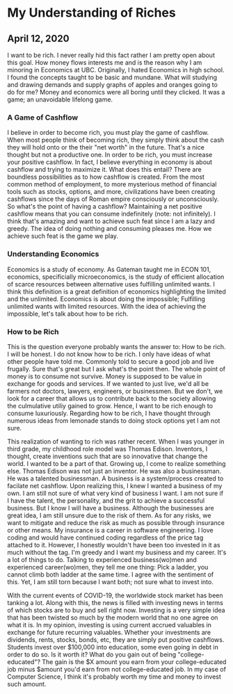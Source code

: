 # My Understanding of Riches

## April 12, 2020

I want to be rich. I never really hid this fact rather I am pretty open about this goal. How money flows interests me and is the reason why I am minoring in Economics at UBC. Originally, I hated Economics in high school. I found the concepts taught to be basic and mundane. What will studying and drawing demands and supply graphs of apples and oranges going to do for me? Money and economics were all boring until they clicked. It was a game; an unavoidable lifelong game.

### A Game of Cashflow

I believe in order to become rich, you must play the game of cashflow. When most people think of becoming rich, they simply think about the cash they will hold onto or the their "net worth" in the future. That's a nice thought but not a productive one. In order to be rich, you must increase your positive cashflow. In fact, I believe everything in economy is about cashflow and trying to maximize it. What does this entail? There are boundless possibilities as to how cashflow is created. From the most common method of employment, to more mysterious method of financial tools such as stocks, options, and more, civilizations have been creating cashflows since the days of Roman empire consciously or unconsciously. So what's the point of having a cashflow? Maintaining a net positive cashflow means that you can consume indefinitely (note: not infinitely). I think that's amazing and want to achieve such feat since I am a lazy and greedy. The idea of doing nothing and consuming pleases me. How we achieve such feat is the game we play.

### Understanding Economics

Economics is a study of economy. As Gateman taught me in ECON 101, economics, specificially microeconomics, is the study of efficient allocation of scarce resources between alternative uses fulfilling unlimited wants. I think this definition is a great definition of economics highlighting the limited and the unlimited. Economics is about doing the impossible; Fulfilling unlimited wants with limited resources. With the idea of achieving the impossible, let's talk about how to be rich.

### How to be Rich

This is the question everyone probably wants the answer to: How to be rich. I will be honest. I do not know how to be rich. I only have ideas of what other people have told me. Commonly told to secure a good job and live frugally. Sure that's great but I ask what's the point then. The whole point of money is to consume not survive. Money is supposed to be value in exchange for goods and services. If we wanted to just live, we'd all be farmers not doctors, lawyers, engineers, or businessmen. But we don't, we look for a career that allows us to contribute back to the society allowing the culmulative utiliy gained to grow. Hence, I want to be rich enough to consume luxuriously. Regarding how to be rich, I have thought through numerous ideas from lemonade stands to doing stock options yet I am not sure.

This realization of wanting to rich was rather recent. When I was younger in third grade, my childhood role model was Thomas Edison. Inventors, I thought, create inventions such that are so innovative that change the world. I wanted to be a part of that. Growing up, I come to realize something else. Thomas Edison was not just an inventor. He was also a businessman. He was a talented businessman. A business is a system/process created to facilate net cashflow. Upon realizing this, I knew I wanted a business of my own. I am still not sure of what very kind of business I want. I am not sure if I have the talent, the personality, and the grit to achieve a successful business. But I know I will have a business. Although the businesses are great idea, I am still unsure due to the risk of them. As for any risks, we want to mitigate and reduce the risk as much as possible through insurance or other means. My insurance is a career in software engineering. I love coding and would have continued coding regardless of the price tag attached to it. However, I honestly wouldn't have been too invested in it as much without the tag. I'm greedy and I want my business and my career. It's a lot of things to do. Talking to experienced business(wo)men and experienced career(wo)men, they tell me one thing: Pick a ladder, you cannot climb both ladder at the same time. I agree with the sentiment of this. Yet, I am still torn because I want both; not sure what to invest into.

With the current events of COVID-19, the worldwide stock market has been tanking a lot. Along with this, the news is filled with investing news in terms of which stocks are to buy and sell right now. Investing is a very simple idea that has been twisted so much by the modern world that no one agree on what it is. In my opinion, investing is using current accrued valuables in exchange for future recurring valuables. Whether your investments are dividends, rents, stocks, bonds, etc, they are simply put positive cashflows. Students invest over $100,000 into education, some even going in debt in order to do so. Is it worth it? What do you gain out of being "college-educated"? The gain is the $X amount you earn from your college-educated job minus $amount you'd earn from not college-educated job. In my case of Computer Science, I think it's probably worth my time and money to invest such amount.
